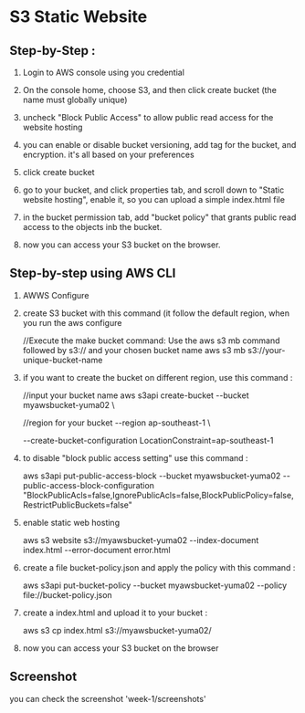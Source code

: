 # S3 Static Website

## Step-by-Step :
1. Login to AWS console using you credential
2. On the console home, choose S3, and then click create bucket (the name must globally unique)
3. uncheck "Block Public Access" to allow public read access for the website hosting
4. you can enable or disable bucket versioning, add tag for the bucket, and encryption. it's all based on your preferences
5. click create bucket

6. go to your bucket, and click properties tab, and scroll down to "Static website hosting", enable it, so you can upload a simple index.html file
7. in the bucket permission tab, add "bucket policy" that grants public read access to the objects inb the bucket.
8. now you can access your S3 bucket on the browser.

## Step-by-step using AWS CLI
1. AWWS Configure
2. create S3 bucket with this command (it follow the default region, when you run the aws configure

	//Execute the make bucket command: Use the aws s3 mb command followed by s3:// and your chosen bucket name
	aws s3 mb s3://your-unique-bucket-name

3. if you want to create the bucket on different region, use this command :

	//input your bucket name
	aws s3api create-bucket --bucket myawsbucket-yuma02 \

	//region for your bucket
	--region ap-southeast-1 \

	--create-bucket-configuration LocationConstraint=ap-southeast-1

4. to disable "block public access setting" use this command :
	
	aws s3api put-public-access-block --bucket myawsbucket-yuma02 --public-access-block-configuration "BlockPublicAcls=false,IgnorePublicAcls=false,BlockPublicPolicy=false,RestrictPublicBuckets=false"

5. enable static web hosting

	aws s3 website s3://myawsbucket-yuma02 --index-document index.html --error-document error.html

6. create a file bucket-policy.json and apply the policy with this command :
	
	aws s3api put-bucket-policy --bucket myawsbucket-yuma02 --policy file://bucket-policy.json

7. create a index.html and upload it to your bucket :

	aws s3 cp index.html s3://myawsbucket-yuma02/

8. now you can access your S3 bucket on the browser



## Screenshot
you can check the screenshot 'week-1/screenshots'
